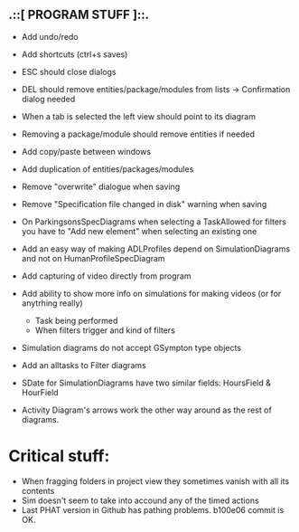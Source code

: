 ## .::[ PROGRAM STUFF ]::.

* Add undo/redo
* Add shortcuts (ctrl+s saves)
* ESC should close dialogs
* DEL should remove entities/package/modules from lists -> Confirmation dialog needed
* When a tab is selected the left view should point to its diagram
* Removing a package/module should remove entities if needed
* Add copy/paste between windows
* Add duplication of entities/packages/modules
* Remove "overwrite" dialogue when saving
* Remove "Specification file changed in disk" warning when saving
* On ParkingsonsSpecDiagrams when selecting a TaskAllowed for filters you have to "Add new element" when selecting an existing one
* Add an easy way of making ADLProfiles depend on SimulationDiagrams and not on HumanProfileSpecDiagram
* Add capturing of video directly from program
* Add ability to show more info on simulations for making videos (or for anytrhing really)
    - Task being performed
    - When filters trigger and kind of filters

* Simulation diagrams do not accept GSympton type objects
* Add an alltasks to Filter diagrams
* SDate for SimulationDiagrams have two similar fields: HoursField & HourField
* Activity Diagram's arrows work the other way around as the rest of diagrams.

# Critical stuff:
* When fragging folders in project view they sometimes vanish with all its contents
* Sim doesn't seem to take into accound any of the timed actions
* Last PHAT version in Github has pathing problems. b100e06 commit is OK.